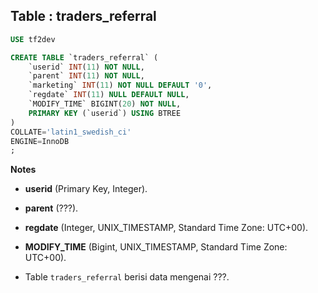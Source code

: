 Table : traders_referral
--------------------------

```SQL
USE tf2dev

CREATE TABLE `traders_referral` (
	`userid` INT(11) NOT NULL,
	`parent` INT(11) NOT NULL,
	`marketing` INT(11) NOT NULL DEFAULT '0',
	`regdate` INT(11) NULL DEFAULT NULL,
	`MODIFY_TIME` BIGINT(20) NOT NULL,
	PRIMARY KEY (`userid`) USING BTREE
)
COLLATE='latin1_swedish_ci'
ENGINE=InnoDB
;
```
__Notes__

+ __userid__ (Primary Key, Integer).

+ __parent__ (???).

+ __regdate__ (Integer, UNIX_TIMESTAMP, Standard Time Zone: UTC+00).

+ __MODIFY_TIME__ (Bigint, UNIX_TIMESTAMP, Standard Time Zone: UTC+00).

+ Table `traders_referral` berisi data mengenai ???.


